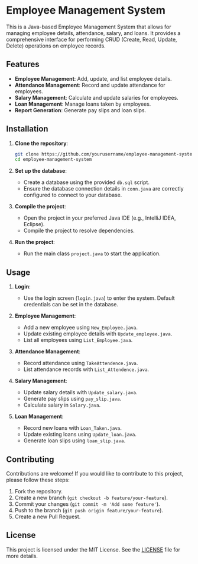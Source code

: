 # Employee Management System

This is a Java-based Employee Management System that allows for managing employee details, attendance, salary, and loans. It provides a comprehensive interface for performing CRUD (Create, Read, Update, Delete) operations on employee records.

## Features

- **Employee Management**: Add, update, and list employee details.
- **Attendance Management**: Record and update attendance for employees.
- **Salary Management**: Calculate and update salaries for employees.
- **Loan Management**: Manage loans taken by employees.
- **Report Generation**: Generate pay slips and loan slips.

## Installation

1. **Clone the repository**:
    ```sh
    git clone https://github.com/yourusername/employee-management-system.git
    cd employee-management-system
    ```

2. **Set up the database**:
    - Create a database using the provided `db.sql` script.
    - Ensure the database connection details in `conn.java` are correctly configured to connect to your database.

3. **Compile the project**:
    - Open the project in your preferred Java IDE (e.g., IntelliJ IDEA, Eclipse).
    - Compile the project to resolve dependencies.

4. **Run the project**:
    - Run the main class `project.java` to start the application.

## Usage

1. **Login**:
    - Use the login screen (`login.java`) to enter the system. Default credentials can be set in the database.

2. **Employee Management**:
    - Add a new employee using `New_Employee.java`.
    - Update existing employee details with `Update_employee.java`.
    - List all employees using `List_Employee.java`.

3. **Attendance Management**:
    - Record attendance using `TakeAttendence.java`.
    - List attendance records with `List_Attendence.java`.

4. **Salary Management**:
    - Update salary details with `Update_salary.java`.
    - Generate pay slips using `pay_slip.java`.
    - Calculate salary in `Salary.java`.

5. **Loan Management**:
    - Record new loans with `Loan_Taken.java`.
    - Update existing loans using `Update_loan.java`.
    - Generate loan slips using `loan_slip.java`.


## Contributing

Contributions are welcome! If you would like to contribute to this project, please follow these steps:

1. Fork the repository.
2. Create a new branch (`git checkout -b feature/your-feature`).
3. Commit your changes (`git commit -m 'Add some feature'`).
4. Push to the branch (`git push origin feature/your-feature`).
5. Create a new Pull Request.

## License

This project is licensed under the MIT License. See the [LICENSE](LICENSE) file for more details.



